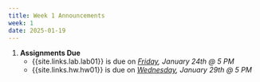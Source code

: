 ```yaml
---
title: Week 1 Announcements
week: 1
date: 2025-01-19
---
```


1. **Assignments Due**
    * {{site.links.lab.lab01}} is due on *<u>Friday</u>, January 24th @ 5 PM*
    * {{site.links.hw.hw01}} is due on *<u>Wednesday</u>, January 29th @ 5 PM*



